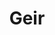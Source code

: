 ---
layout: profil
title: Geir
permalink: /profil/geir
navn: Geir Sollid
stilling: Lærer i nøkkelkompetanse
profilbilde: \assets\ansatt-bilder\geir.jpeg
bosted: Stavern
links:
discord: Geir#4082
books:
contacts: ["geir@getacademy.no", "92621638"]
description: [
      "Geir er utdannet allmennlærer fra Eik lærerhøyskole og har en videreutdanning i trening av sosial kompetanse fra Diakonhjemmet Høgskole Rogaland.",
        "Han har jobbet som lærer i grunnskole og voksenopplæring, kursholder samt veileder i arbeid med læringsmiljø i grunnskolen."] 
brenner-for: [
        "Å gi folk mulighet til å bidra i fellesskapet",
        "At enkeltmennesker skal føle seg sett",
      ]
---